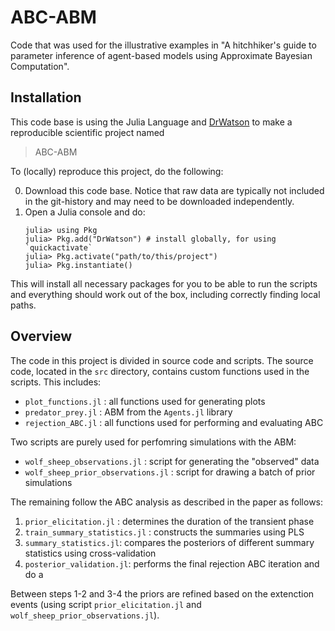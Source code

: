 # ABC-ABM

Code that was used for the illustrative examples in "A hitchhiker's guide to parameter inference of agent-based models using Approximate Bayesian Computation".

## Installation
This code base is using the Julia Language and [DrWatson](https://juliadynamics.github.io/DrWatson.jl/stable/)
to make a reproducible scientific project named
> ABC-ABM

To (locally) reproduce this project, do the following:

0. Download this code base. Notice that raw data are typically not included in the
   git-history and may need to be downloaded independently.
1. Open a Julia console and do:
   ```
   julia> using Pkg
   julia> Pkg.add("DrWatson") # install globally, for using `quickactivate`
   julia> Pkg.activate("path/to/this/project")
   julia> Pkg.instantiate()
   ```

This will install all necessary packages for you to be able to run the scripts and
everything should work out of the box, including correctly finding local paths.

## Overview
The code in this project is divided in source code and scripts.
The source code, located in the `src` directory, contains custom functions used in the scripts.
This includes:
- `plot_functions.jl` : all functions used for generating plots
- `predator_prey.jl` : ABM from the `Agents.jl` library
- `rejection_ABC.jl` : all functions used for performing and evaluating ABC

Two scripts are purely used for perfomring simulations with the ABM:
- `wolf_sheep_observations.jl` : script for generating the "observed" data
- `wolf_sheep_prior_observations.jl` : script for drawing a batch of prior simulations

The remaining follow the ABC analysis as described in the paper as follows:
1. `prior_elicitation.jl` : determines the duration of the transient phase 
2. `train_summary_statistics.jl` : constructs the summaries using PLS
3. `summary_statistics.jl`: compares the posteriors of different summary statistics using cross-validation
4. `posterior_validation.jl`: performs the final rejection ABC iteration and do a 

Between steps 1-2 and 3-4 the priors are refined based on the extenction events (using script `prior_elicitation.jl` and `wolf_sheep_prior_observations.jl`).